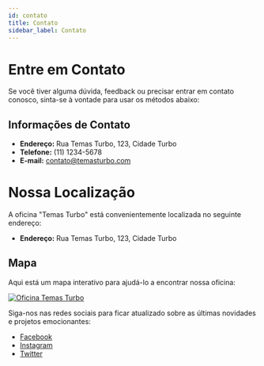 ```yaml
---
id: contato
title: Contato
sidebar_label: Contato
---
```


# Entre em Contato

Se você tiver alguma dúvida, feedback ou precisar entrar em contato conosco, sinta-se à vontade para usar os métodos abaixo:

## Informações de Contato

- **Endereço:** Rua Temas Turbo, 123, Cidade Turbo
- **Telefone:** (11) 1234-5678
- **E-mail:** contato@temasturbo.com

# Nossa Localização

A oficina "Temas Turbo" está convenientemente localizada no seguinte endereço:

- **Endereço:** Rua Temas Turbo, 123, Cidade Turbo

## Mapa

Aqui está um mapa interativo para ajudá-lo a encontrar nossa oficina:

[![Oficina Temas Turbo](https://maps.googleapis.com/maps/api/staticmap?center=37.02479185,-7.9414399037414&zoom=14&size=600x400&maptype=roadmap&markers=color:red%7Clabel:T%7C37.02479185,-7.9414399037414)](https://maps.google.com/maps?q=37.02479185,-7.9414399037414&hl=en)

Siga-nos nas redes sociais para ficar atualizado sobre as últimas novidades e projetos emocionantes:

- [Facebook](#)
- [Instagram](#)
- [Twitter](#)



